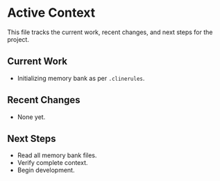 # Active Context

This file tracks the current work, recent changes, and next steps for the project.

## Current Work
- Initializing memory bank as per `.clinerules`.

## Recent Changes
- None yet.

## Next Steps
- Read all memory bank files.
- Verify complete context.
- Begin development.
